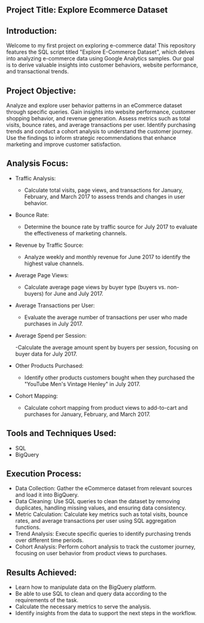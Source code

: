 ## Project Title: Explore Ecommerce Dataset
## Introduction: 

Welcome to my first project on exploring e-commerce data! This repository features the SQL script titled "Explore E-Commerce Dataset", which delves into analyzing e-commerce data using Google Analytics samples. Our goal is to derive valuable insights into customer behaviors, website performance, and transactional trends.

## Project Objective: 
Analyze and explore user behavior patterns in an eCommerce dataset through specific queries. Gain insights into website performance, customer shopping behavior, and revenue generation. Assess metrics such as total visits, bounce rates, and average transactions per user. Identify purchasing trends and conduct a cohort analysis to understand the customer journey. Use the findings to inform strategic recommendations that enhance marketing and improve customer satisfaction.

## Analysis Focus:

- Traffic Analysis:

  - Calculate total visits, page views, and transactions for January, February, and March 2017 to assess trends and changes in user behavior.
- Bounce Rate:

  - Determine the bounce rate by traffic source for July 2017 to evaluate the effectiveness of marketing channels.
- Revenue by Traffic Source:

  - Analyze weekly and monthly revenue for June 2017 to identify the highest value channels.
- Average Page Views:

  - Calculate average page views by buyer type (buyers vs. non-buyers) for June and July 2017.
- Average Transactions per User:

  - Evaluate the average number of transactions per user who made purchases in July 2017.
- Average Spend per Session:

  -Calculate the average amount spent by buyers per session, focusing on buyer data for July 2017.
- Other Products Purchased:

  - Identify other products customers bought when they purchased the "YouTube Men's Vintage Henley" in July 2017.
- Cohort Mapping:

  - Calculate cohort mapping from product views to add-to-cart and purchases for January, February, and March 2017.

## Tools and Techniques Used: 

- SQL
- BigQuery

## Execution Process: 
- Data Collection: Gather the eCommerce dataset from relevant sources and load it into BigQuery.
- Data Cleaning: Use SQL queries to clean the dataset by removing duplicates, handling missing values, and ensuring data consistency.
- Metric Calculation: Calculate key metrics such as total visits, bounce rates, and average transactions per user using SQL aggregation functions.
- Trend Analysis: Execute specific queries to identify purchasing trends over different time periods.
- Cohort Analysis: Perform cohort analysis to track the customer journey, focusing on user behavior from product views to purchases.

## Results Achieved: 
- Learn how to manipulate data on the BigQuery platform.
- Be able to use SQL to clean and query data according to the requirements of the task.
- Calculate the necessary metrics to serve the analysis.
- Identify insights from the data to support the next steps in the workflow.
